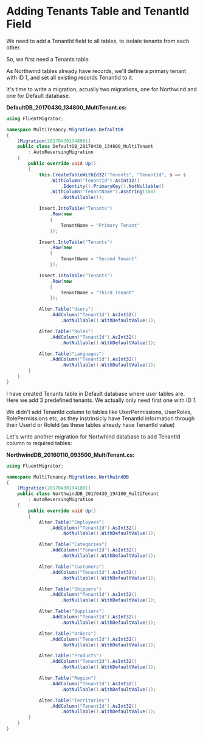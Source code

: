 # Adding Tenants Table and TenantId Field

We need to add a TenantId field to all tables, to isolate tenants from each other.

So, we first need a Tenants table. 

As Northwind tables already have records, we'll define a primary tenant with ID 1, and set all existing records TenantId to it.

It's time to write a migration, actually two migrations, one for Northwind and one for Default database.

**DefaultDB_20170430_134800_MultiTenant.cs:**

```csharp
using FluentMigrator;

namespace MultiTenancy.Migrations.DefaultDB
{
    [Migration(20170430134800)]
    public class DefaultDB_20170430_134800_MultiTenant
        : AutoReversingMigration
    {
        public override void Up()
        {
            this.CreateTableWithId32("Tenants", "TenantId", s => s
                .WithColumn("TenantId").AsInt32()
                    .Identity().PrimaryKey().NotNullable()
                .WithColumn("TenantName").AsString(100)
                    .NotNullable());

            Insert.IntoTable("Tenants")
                .Row(new
                {
                    TenantName = "Primary Tenant"
                });

            Insert.IntoTable("Tenants")
                .Row(new
                {
                    TenantName = "Second Tenant"
                });

            Insert.IntoTable("Tenants")
                .Row(new
                {
                    TenantName = "Third Tenant"
                });

            Alter.Table("Users")
                .AddColumn("TenantId").AsInt32()
                    .NotNullable().WithDefaultValue(1);

            Alter.Table("Roles")
                .AddColumn("TenantId").AsInt32()
                    .NotNullable().WithDefaultValue(1);

            Alter.Table("Languages")
                .AddColumn("TenantId").AsInt32()
                    .NotNullable().WithDefaultValue(1);
        }
    }
}
```

I have created Tenants table in Default database where user tables are. Here we add 3 predefined tenants. We actually only need first one with ID *1*.

We didn't add TenantId column to tables like UserPermissions, UserRoles, RolePermissions etc, as they instrinsicly have TenantId information through their UserId or RoleId (as these tables already have TenantId value)

Let's write another migration for Nortwhind database to add TenantId column to required tables:

**NorthwindDB_20160110_093500_MultiTenant.cs:**

```csharp
using FluentMigrator;

namespace MultiTenancy.Migrations.NorthwindDB
{
    [Migration(20170430194100)]
    public class NorthwindDB_20170430_194100_MultiTenant
        : AutoReversingMigration
    {
        public override void Up()
        {
            Alter.Table("Employees")
                .AddColumn("TenantId").AsInt32()
                    .NotNullable().WithDefaultValue(1);

            Alter.Table("Categories")
                .AddColumn("TenantId").AsInt32()
                    .NotNullable().WithDefaultValue(1);

            Alter.Table("Customers")
                .AddColumn("TenantId").AsInt32()
                    .NotNullable().WithDefaultValue(1);

            Alter.Table("Shippers")
                .AddColumn("TenantId").AsInt32()
                    .NotNullable().WithDefaultValue(1);

            Alter.Table("Suppliers")
                .AddColumn("TenantId").AsInt32()
                    .NotNullable().WithDefaultValue(1);

            Alter.Table("Orders")
                .AddColumn("TenantId").AsInt32()
                    .NotNullable().WithDefaultValue(1);

            Alter.Table("Products")
                .AddColumn("TenantId").AsInt32()
                    .NotNullable().WithDefaultValue(1);

            Alter.Table("Region")
                .AddColumn("TenantId").AsInt32()
                    .NotNullable().WithDefaultValue(1);

            Alter.Table("Territories")
                .AddColumn("TenantId").AsInt32()
                    .NotNullable().WithDefaultValue(1);
        }
    }
}
```